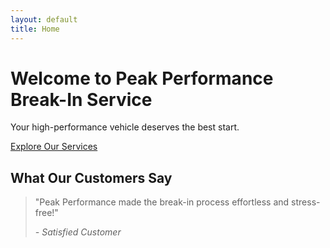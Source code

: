 ```yaml
---
layout: default
title: Home
---
```


<div class="hero">
  <h1>Welcome to Peak Performance Break-In Service</h1>
  <p>Your high-performance vehicle deserves the best start.</p>
  <a href="/services/" class="btn">Explore Our Services</a>
</div>

<section class="testimonials">
  <h2>What Our Customers Say</h2>
  <blockquote>
    <p>"Peak Performance made the break-in process effortless and stress-free!"</p>
    <cite>- Satisfied Customer</cite>
  </blockquote>
</section>